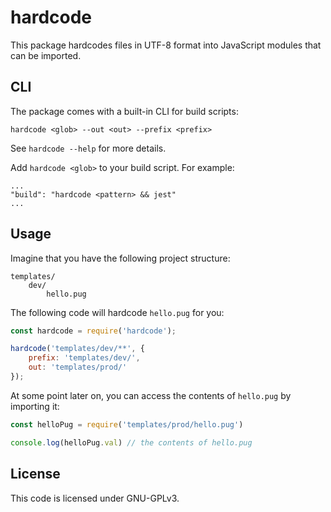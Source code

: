 # hardcode

This package hardcodes files in UTF-8 format into JavaScript modules that can be imported.

## CLI

The package comes with a built-in CLI for build scripts:

`hardcode <glob> --out <out> --prefix <prefix>`

See `hardcode --help` for more details.

Add `hardcode <glob>` to your build script. For example:

```
...
"build": "hardcode <pattern> && jest"
...
```

## Usage

Imagine that you have the following project structure:
```
templates/
	dev/
		hello.pug
```

The following code will hardcode `hello.pug` for you:

```javascript
const hardcode = require('hardcode');

hardcode('templates/dev/**', {
	prefix: 'templates/dev/',
	out: 'templates/prod/'
});
```

At some point later on, you can access the contents of `hello.pug` by importing it:

```javascript
const helloPug = require('templates/prod/hello.pug')

console.log(helloPug.val) // the contents of hello.pug
```

## License

This code is licensed under GNU-GPLv3.

